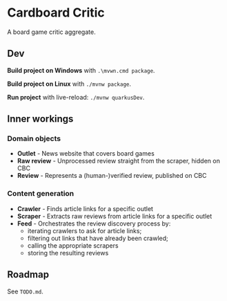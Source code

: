 # Cardboard Critic

A board game critic aggregate.

## Dev

**Build project on Windows** with `.\mvwn.cmd package`.

**Build project on Linux** with `./mvnw package`.

**Run project** with live-reload: `./mvnw quarkusDev`.

## Inner workings

### Domain objects

* **Outlet** - News website that covers board games
* **Raw review** - Unprocessed review straight from the scraper, hidden on CBC
* **Review** - Represents a (human-)verified review, published on CBC

### Content generation

* **Crawler** - Finds article links for a specific outlet
* **Scraper** - Extracts raw reviews from article links for a specific outlet
* **Feed** - Orchestrates the review discovery process by:
  * iterating crawlers to ask for article links; 
  * filtering out links that have already been crawled;
  * calling the appropriate scrapers
  * storing the resulting reviews

## Roadmap

See `TODO.md`.
